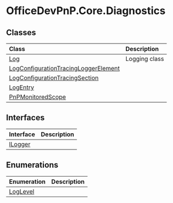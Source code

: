 # OfficeDevPnP.Core.Diagnostics
## Classes
|**Class**|**Description**|
|:-----|:-----|
|[Log](OfficeDevPnP.Core.Diagnostics.Log.md)|Logging class|
|[LogConfigurationTracingLoggerElement](OfficeDevPnP.Core.Diagnostics.LogConfigurationTracingLoggerElement.md)||
|[LogConfigurationTracingSection](OfficeDevPnP.Core.Diagnostics.LogConfigurationTracingSection.md)||
|[LogEntry](OfficeDevPnP.Core.Diagnostics.LogEntry.md)||
|[PnPMonitoredScope](OfficeDevPnP.Core.Diagnostics.PnPMonitoredScope.md)||
## Interfaces
|**Interface**|**Description**|
|:-----|:-----|
|[ILogger](OfficeDevPnP.Core.Diagnostics.ILogger.md)||
## Enumerations
|**Enumeration**|**Description**|
|:-----|:-----|
|[LogLevel](OfficeDevPnP.Core.Diagnostics.LogLevel.md)||
